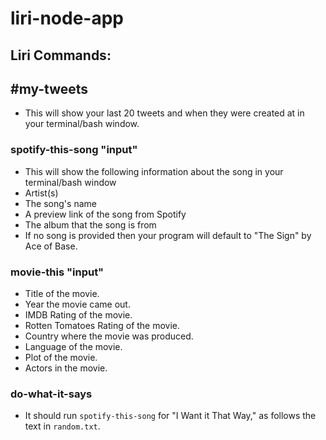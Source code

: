 # liri-node-app
## Liri Commands:

## #my-tweets
* This will show your last 20 tweets and when they were created at in your terminal/bash window.

### spotify-this-song "input"
* This will show the following information about the song in your terminal/bash window 
* Artist(s)
* The song's name
* A preview link of the song from Spotify
* The album that the song is from
* If no song is provided then your program will default to "The Sign" by Ace of Base.
    
### movie-this "input" 

* Title of the movie.
* Year the movie came out.
* IMDB Rating of the movie.
* Rotten Tomatoes Rating of the movie.
* Country where the movie was produced.
* Language of the movie.
* Plot of the movie.
* Actors in the movie.

### do-what-it-says
* It should run `spotify-this-song` for "I Want it That Way," as follows the text in `random.txt`.